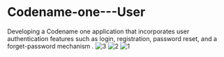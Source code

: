 # Codename-one---User
 Developing a Codename one application that incorporates user authentication features such as login, registration, password reset, and a forget-password mechanism .
![3](https://github.com/AHMEDJEMAII/Codename-one---User/assets/113948001/815d32cc-161f-4125-97f0-306e304daac2)
![2](https://github.com/AHMEDJEMAII/Codename-one---User/assets/113948001/d26c7efd-1b04-497b-8764-2b0c0a7109ea)
![1](https://github.com/AHMEDJEMAII/Codename-one---User/assets/113948001/ec159dc0-045e-4271-8c15-9c5a1dd9cfa8)
